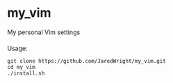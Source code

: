 # my_vim
My personal Vim settings

####
Usage:

```
git clone https://github.com/JaredWright/my_vim.git
cd my_vim
./install.sh
```

